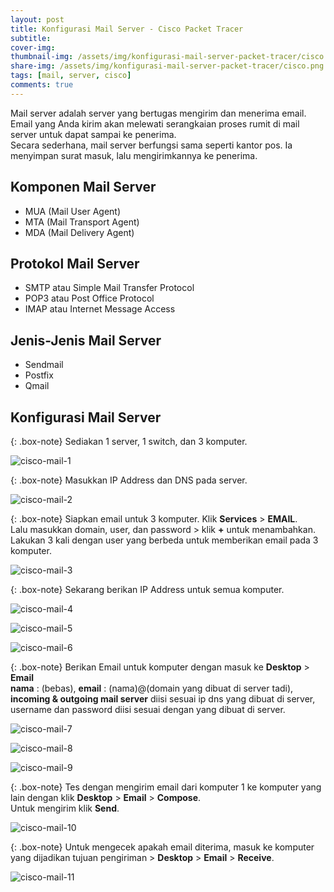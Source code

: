 ```yaml
---
layout: post
title: Konfigurasi Mail Server - Cisco Packet Tracer
subtitle: 
cover-img: 
thumbnail-img: /assets/img/konfigurasi-mail-server-packet-tracer/cisco.png
share-img: /assets/img/konfigurasi-mail-server-packet-tracer/cisco.png
tags: [mail, server, cisco]
comments: true
---
```


Mail server adalah server yang bertugas mengirim dan menerima email. Email yang Anda kirim akan melewati serangkaian proses rumit di mail server untuk dapat sampai ke penerima.  
Secara sederhana, mail server berfungsi sama seperti kantor pos. Ia menyimpan surat masuk, lalu mengirimkannya ke penerima. 

## Komponen Mail Server

- MUA (Mail User Agent)
- MTA (Mail Transport Agent) 
- MDA (Mail Delivery Agent)

## Protokol Mail Server

- SMTP atau Simple Mail Transfer Protocol 
- POP3 atau Post Office Protocol 
- IMAP atau Internet Message Access

## Jenis-Jenis Mail Server

- Sendmail
- Postfix
- Qmail

## Konfigurasi Mail Server

{: .box-note}
Sediakan 1 server, 1 switch, dan 3 komputer.

![cisco-mail-1](/assets/img/konfigurasi-mail-server-packet-tracer/cisco-mail-1.png)

{: .box-note}
Masukkan IP Address dan DNS pada server.

![cisco-mail-2](/assets/img/konfigurasi-mail-server-packet-tracer/cisco-mail-2.png)

{: .box-note}
Siapkan email untuk 3 komputer. Klik **Services** > **EMAIL**.  
Lalu masukkan domain, user, dan password > klik **+** untuk menambahkan.  
Lakukan 3 kali dengan user yang berbeda untuk memberikan email pada 3 komputer.

![cisco-mail-3](/assets/img/konfigurasi-mail-server-packet-tracer/cisco-mail-3.png)

{: .box-note}
Sekarang berikan IP Address untuk semua komputer.

![cisco-mail-4](/assets/img/konfigurasi-mail-server-packet-tracer/cisco-mail-4.png)

![cisco-mail-5](/assets/img/konfigurasi-mail-server-packet-tracer/cisco-mail-5.png)

![cisco-mail-6](/assets/img/konfigurasi-mail-server-packet-tracer/cisco-mail-6.png)

{: .box-note}
Berikan Email untuk komputer dengan masuk ke **Desktop** > **Email**  
**nama** : (bebas), **email** : (nama)@(domain yang dibuat di server tadi),  
**incoming & outgoing mail server** diisi sesuai ip dns yang dibuat di server,  
username dan password diisi sesuai dengan yang dibuat di server.

![cisco-mail-7](/assets/img/konfigurasi-mail-server-packet-tracer/cisco-mail-7.png)

![cisco-mail-8](/assets/img/konfigurasi-mail-server-packet-tracer/cisco-mail-8.png)

![cisco-mail-9](/assets/img/konfigurasi-mail-server-packet-tracer/cisco-mail-9.png)

{: .box-note}
Tes dengan mengirim email dari komputer 1 ke komputer yang lain dengan klik **Desktop** > **Email** > **Compose**.  
Untuk mengirim klik **Send**.

![cisco-mail-10](/assets/img/konfigurasi-mail-server-packet-tracer/cisco-mail-10.png)

{: .box-note}
Untuk mengecek apakah email diterima, masuk ke komputer yang dijadikan tujuan pengiriman > **Desktop** > **Email** > **Receive**.

![cisco-mail-11](/assets/img/konfigurasi-mail-server-packet-tracer/cisco-mail-11.png)
